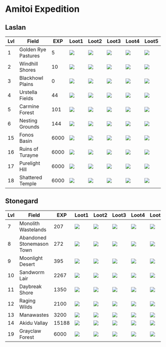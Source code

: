 # Amitoi Expedition

## Laslan

| Lvl | Field | EXP | Loot1 | Loot2 | Loot3 | Loot4 | Loot5 |
| --- | --- | --- | --- | --- | --- | --- | --- |
| 1 | Golden Rye Pastures | 5 | <img src="./Item_128/Usable/abyss_point_charge_001_1_A.png"> | <img src=./Item_128/Misc/I_ManaFabric_001.png> | <img src=./Item_128/Misc/I_ManaWood_001.png> | <img src=./Item_128/Usable/I_food_sub_045.png> | <img src=./Item_128/Usable/I_Package_002.png> |
| 2 | Windhill Shores | 10 | <img src="./Item_128/Usable/abyss_point_charge_001_1_A.png"> | <img src=./Item_128/Misc/I_ManaLeather_001.png> | <img src=./Item_128/Misc/I_ManaSteel_001.png> | <img src=./Item_128/Usable/I_food_sub_031.png> | <img src=./Item_128/Usable/I_Package_002.png> |
| 3 | Blackhowl Plains | 0 | <img src="./Item_128/Usable/abyss_point_charge_001_1_A.png"> | <img src=./Item_128/Misc/I_ManaWood_001.png> | <img src=./Item_128/Misc/I_ManaLeather_001.png> | <img src=./Item_128/Usable/I_food_sub_045.png> | <img src=./Item_128/Usable/I_Package_002.png> |
| 4 | Urstella Fields | 44 | <img src="./Item_128/Usable/abyss_point_charge_001_1_A.png"> | <img src=./Item_128/Misc/I_Gold_001.png> | <img src=./Item_128/Misc/I_ManaFabric_001.png> | <img src=./Item_128/Usable/I_food_sub_045.png> | <img src=./Item_128/Usable/I_Package_002.png> |
| 5 | Carmine Forest | 101 | <img src="./Item_128/Usable/abyss_point_charge_001_1_A.png"> | <img src=./Item_128/Misc/I_ManaSteel_001.png> | <img src=./Item_128/Misc/I_Gold_001.png> | <img src=./Item_128/Usable/I_food_sub_045.png> | <img src=./Item_128/Usable/I_Package_002.png> |
| 6 | Nesting Grounds | 144 | <img src="./Item_128/Usable/abyss_point_charge_001_1_A.png"> | <img src=./Item_128/Misc/I_ManaFabric_001.png> | <img src=./Item_128/Misc/I_ManaWood_001.png> | <img src=./Item_128/Usable/I_food_sub_045.png> | <img src=./Item_128/Usable/I_Package_002.png> |
| 15 | Fonos Basin | 6000 | <img src="./Item_128/Usable/abyss_point_charge_001_1_A.png"> | <img src=./Item_128/Misc/I_ManaFabric_002.png> | <img src=./Item_128/Misc/I_ManaWood_002.png> | <img src=./Item_128/Usable/I_food_sub_018.png> | <img src=./Item_128/Usable/I_Package_002.png> |
| 16 | Ruins of Turayne | 6000 | <img src="./Item_128/Usable/abyss_point_charge_001_1_A.png"> | <img src=./Item_128/Misc/I_ManaSteel_002.png> | <img src=./Item_128/Misc/I_Gold_002.png> | <img src=./Item_128/Usable/I_material_food_main_032.png> | <img src=./Item_128/Usable/I_Package_002.png> |
| 17 | Purelight Hill | 6000 | <img src="./Item_128/Usable/abyss_point_charge_001_1_A.png"> | <img src=./Item_128/Misc/I_ManaWood_002.png> | <img src=./Item_128/Misc/I_ManaLeather_002.png> | <img src=./Item_128/Usable/I_food_sub_025.png> | <img src=./Item_128/Usable/I_Package_002.png> |
| 18 | Shattered Temple | 6000 | <img src="./Item_128/Usable/abyss_point_charge_001_1_A.png"> | <img src=./Item_128/Misc/I_ManaSteel_002.png> | <img src=./Item_128/Misc/I_Gold_002.png> | <img src=./Item_128/Usable/I_material_food_main_032.png> | <img src=./Item_128/Usable/I_Package_002.png> |

## Stonegard

| Lvl | Field | EXP | Loot1 | Loot2 | Loot3 | Loot4 | Loot5 |
| --- | --- | --- | --- | --- | --- | --- | --- |
| 7 | Monolith Wastelands | 207 | <img src="./Item_128/Usable/abyss_point_charge_001_1_A.png"> | <img src=./Item_128/Misc/I_Gold_001.png> | <img src=./Item_128/Misc/I_ManaFabric_001.png> | <img src=./Item_128/Usable/I_food_sub_031.png> | <img src=./Item_128/Usable/I_Package_002.png> |
| 8 | Abandoned Stonemason Town | 272 | <img src="./Item_128/Usable/abyss_point_charge_001_1_A.png"> | <img src=./Item_128/Misc/I_Gold_001.png> | <img src=./Item_128/Misc/I_ManaFabric_001.png> | <img src=./Item_128/Usable/I_food_sub_031.png> | <img src=./Item_128/Usable/I_Package_002.png> |
| 9 | Moonlight Desert | 395 | <img src="./Item_128/Usable/abyss_point_charge_001_1_A.png"> | <img src=./Item_128/Misc/I_Gold_002.png> | <img src=./Item_128/Misc/I_ManaFabric_002.png> | <img src=./Item_128/Usable/I_food_sub_031.png> | <img src=./Item_128/Usable/I_Package_002.png> |
| 10 | Sandworm Lair | 2267 | <img src="./Item_128/Usable/abyss_point_charge_001_1_A.png"> | <img src=./Item_128/Misc/I_Gold_002.png> | <img src=./Item_128/Misc/I_ManaFabric_002.png> | <img src=./Item_128/Usable/I_food_sub_031.png> | <img src=./Item_128/Usable/I_Package_002.png> |
| 11 | Daybreak Shore | 1350 | <img src="./Item_128/Usable/abyss_point_charge_001_1_A.png"> | <img src=./Item_128/Misc/I_ManaLeather_002.png> | <img src=./Item_128/Misc/I_ManaSteel_002.png> | <img src=./Item_128/Usable/I_material_food_main_033.png> | <img src=./Item_128/Usable/I_Package_002.png> |
| 12 | Raging Wilds |2100| <img src="./Item_128/Usable/abyss_point_charge_001_1_A.png"> | <img src=./Item_128/Misc/I_Gold_002.png> | <img src=./Item_128/Misc/I_ManaFabric_002.png> | <img src=./Item_128/Misc/I_material_food_main_012.png> | <img src=./Item_128/Usable/I_Package_002.png> |
| 13 | Manawastes | 3200 | <img src="./Item_128/Usable/abyss_point_charge_001_1_A.png"> | <img src=./Item_128/Misc/I_Gold_002.png> | <img src=./Item_128/Misc/I_ManaFabric_002.png> | <img src=./Item_128/Misc/I_material_food_main_012.png> | <img src=./Item_128/Usable/I_Package_002.png> |
| 14 | Akidu Vallay | 15188 | <img src="./Item_128/Usable/abyss_point_charge_001_1_A.png"> | <img src=./Item_128/Misc/I_ManaFabric_002.png> | <img src=./Item_128/Misc/I_ManaWood_002.png> | <img src=./Item_128/Usable/I_food_sub_018.png> | <img src=./Item_128/Usable/I_Package_002.png> |
| 19 | Grayclaw Forest | 6000 | <img src="./Item_128/Usable/abyss_point_charge_001_1_A.png"> | <img src=./Item_128/Misc/I_ManaWood_002.png> | <img src=./Item_128/Misc/I_ManaLeather_002.png> | <img src=./Item_128/Usable/I_food_sub_025.png> | <img src=./Item_128/Usable/I_Package_002.png> |